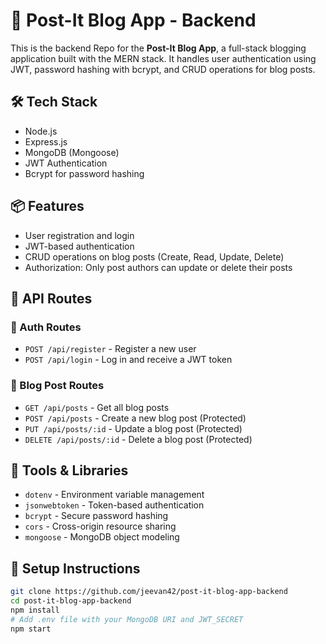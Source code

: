 # 🧠 Post-It Blog App - Backend

This is the backend Repo for the **Post-It Blog App**, a full-stack blogging application built with the MERN stack. It handles user authentication using JWT, password hashing with bcrypt, and CRUD operations for blog posts.

## 🛠️ Tech Stack
- Node.js
- Express.js
- MongoDB (Mongoose)
- JWT Authentication
- Bcrypt for password hashing

## 📦 Features
- User registration and login
- JWT-based authentication
- CRUD operations on blog posts (Create, Read, Update, Delete)
- Authorization: Only post authors can update or delete their posts

## 📁 API Routes

### 🔐 Auth Routes
- `POST /api/register` - Register a new user
- `POST /api/login` - Log in and receive a JWT token

### 📄 Blog Post Routes
- `GET /api/posts` - Get all blog posts
- `POST /api/posts` - Create a new blog post (Protected)
- `PUT /api/posts/:id` - Update a blog post (Protected)
- `DELETE /api/posts/:id` - Delete a blog post (Protected)

## 🧪 Tools & Libraries
- `dotenv` - Environment variable management
- `jsonwebtoken` - Token-based authentication
- `bcrypt` - Secure password hashing
- `cors` - Cross-origin resource sharing
- `mongoose` - MongoDB object modeling

## 📝 Setup Instructions
```bash
git clone https://github.com/jeevan42/post-it-blog-app-backend
cd post-it-blog-app-backend
npm install
# Add .env file with your MongoDB URI and JWT_SECRET
npm start
